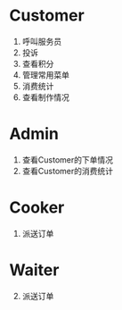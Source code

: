 # Customer
1. 呼叫服务员
2. 投诉
3. 查看积分
4. 管理常用菜单
5. 消费统计
6. 查看制作情况

# Admin
1. 查看Customer的下单情况
2. 查看Customer的消费统计

# Cooker
1. 派送订单

# Waiter
2. 派送订单